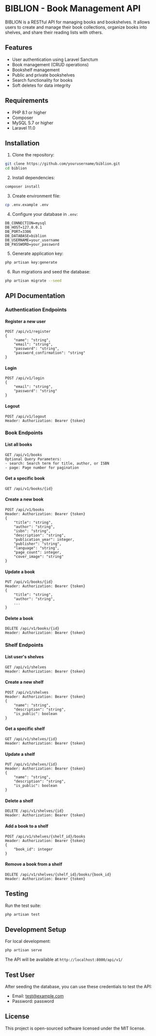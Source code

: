 # BIBLION - Book Management API

BIBLION is a RESTful API for managing books and bookshelves. It allows users to create and manage their book collections, organize books into shelves, and share their reading lists with others.

## Features

- User authentication using Laravel Sanctum
- Book management (CRUD operations)
- Bookshelf management
- Public and private bookshelves
- Search functionality for books
- Soft deletes for data integrity

## Requirements

- PHP 8.1 or higher
- Composer
- MySQL 5.7 or higher
- Laravel 11.0

## Installation

1. Clone the repository:
```bash
git clone https://github.com/yourusername/biblion.git
cd biblion
```

2. Install dependencies:
```bash
composer install
```

3. Create environment file:
```bash
cp .env.example .env
```

4. Configure your database in `.env`:
```
DB_CONNECTION=mysql
DB_HOST=127.0.0.1
DB_PORT=3306
DB_DATABASE=biblion
DB_USERNAME=your_username
DB_PASSWORD=your_password
```

5. Generate application key:
```bash
php artisan key:generate
```

6. Run migrations and seed the database:
```bash
php artisan migrate --seed
```

## API Documentation

### Authentication Endpoints

#### Register a new user
```
POST /api/v1/register
{
    "name": "string",
    "email": "string",
    "password": "string",
    "password_confirmation": "string"
}
```

#### Login
```
POST /api/v1/login
{
    "email": "string",
    "password": "string"
}
```

#### Logout
```
POST /api/v1/logout
Header: Authorization: Bearer {token}
```

### Book Endpoints

#### List all books
```
GET /api/v1/books
Optional Query Parameters:
- search: Search term for title, author, or ISBN
- page: Page number for pagination
```

#### Get a specific book
```
GET /api/v1/books/{id}
```

#### Create a new book
```
POST /api/v1/books
Header: Authorization: Bearer {token}
{
    "title": "string",
    "author": "string",
    "isbn": "string",
    "description": "string",
    "publication_year": integer,
    "publisher": "string",
    "language": "string",
    "page_count": integer,
    "cover_image": "string"
}
```

#### Update a book
```
PUT /api/v1/books/{id}
Header: Authorization: Bearer {token}
{
    "title": "string",
    "author": "string",
    ...
}
```

#### Delete a book
```
DELETE /api/v1/books/{id}
Header: Authorization: Bearer {token}
```

### Shelf Endpoints

#### List user's shelves
```
GET /api/v1/shelves
Header: Authorization: Bearer {token}
```

#### Create a new shelf
```
POST /api/v1/shelves
Header: Authorization: Bearer {token}
{
    "name": "string",
    "description": "string",
    "is_public": boolean
}
```

#### Get a specific shelf
```
GET /api/v1/shelves/{id}
Header: Authorization: Bearer {token}
```

#### Update a shelf
```
PUT /api/v1/shelves/{id}
Header: Authorization: Bearer {token}
{
    "name": "string",
    "description": "string",
    "is_public": boolean
}
```

#### Delete a shelf
```
DELETE /api/v1/shelves/{id}
Header: Authorization: Bearer {token}
```

#### Add a book to a shelf
```
POST /api/v1/shelves/{shelf_id}/books
Header: Authorization: Bearer {token}
{
    "book_id": integer
}
```

#### Remove a book from a shelf
```
DELETE /api/v1/shelves/{shelf_id}/books/{book_id}
Header: Authorization: Bearer {token}
```

## Testing

Run the test suite:
```bash
php artisan test
```

## Development Setup

For local development:
```bash
php artisan serve
```

The API will be available at `http://localhost:8000/api/v1/`

## Test User

After seeding the database, you can use these credentials to test the API:
- Email: test@example.com
- Password: password

## License

This project is open-sourced software licensed under the MIT license.
